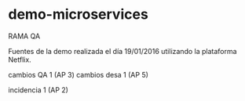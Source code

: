 # demo-microservices
RAMA QA

Fuentes de la demo realizada el día 19/01/2016 utilizando la plataforma Netflix.

cambios QA 1 (AP 3)
cambios desa 1 (AP 5) 

incidencia 1 (AP 2)
